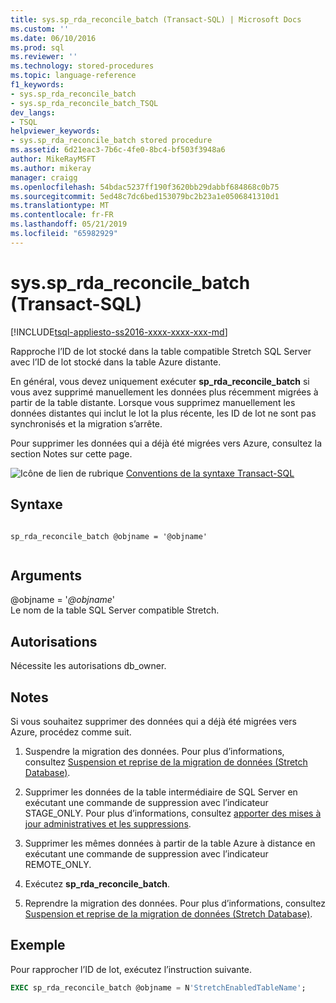 ```yaml
---
title: sys.sp_rda_reconcile_batch (Transact-SQL) | Microsoft Docs
ms.custom: ''
ms.date: 06/10/2016
ms.prod: sql
ms.reviewer: ''
ms.technology: stored-procedures
ms.topic: language-reference
f1_keywords:
- sys.sp_rda_reconcile_batch
- sys.sp_rda_reconcile_batch_TSQL
dev_langs:
- TSQL
helpviewer_keywords:
- sys.sp_rda_reconcile_batch stored procedure
ms.assetid: 6d21eac3-7b6c-4fe0-8bc4-bf503f3948a6
author: MikeRayMSFT
ms.author: mikeray
manager: craigg
ms.openlocfilehash: 54bdac5237ff190f3620bb29dabbf684868c0b75
ms.sourcegitcommit: 5ed48c7dc6bed153079bc2b23a1e0506841310d1
ms.translationtype: MT
ms.contentlocale: fr-FR
ms.lasthandoff: 05/21/2019
ms.locfileid: "65982929"
---
```

# <a name="syssprdareconcilebatch-transact-sql"></a>sys.sp_rda_reconcile_batch (Transact-SQL)
[!INCLUDE[tsql-appliesto-ss2016-xxxx-xxxx-xxx-md](../../includes/tsql-appliesto-ss2016-xxxx-xxxx-xxx-md.md)]

  Rapproche l’ID de lot stocké dans la table compatible Stretch SQL Server avec l’ID de lot stocké dans la table Azure distante.  
  
 En général, vous devez uniquement exécuter **sp_rda_reconcile_batch** si vous avez supprimé manuellement les données plus récemment migrées à partir de la table distante. Lorsque vous supprimez manuellement les données distantes qui inclut le lot la plus récente, les ID de lot ne sont pas synchronisés et la migration s’arrête.  
 
 Pour supprimer les données qui a déjà été migrées vers Azure, consultez la section Notes sur cette page.
  
 ![Icône de lien de rubrique](../../database-engine/configure-windows/media/topic-link.gif "Icône lien de rubrique") [Conventions de la syntaxe Transact-SQL](../../t-sql/language-elements/transact-sql-syntax-conventions-transact-sql.md)  
   
## <a name="syntax"></a>Syntaxe  
  
```  
  
sp_rda_reconcile_batch @objname = '@objname'  
  
```  
  
## <a name="arguments"></a>Arguments  
 \@objname = '*\@objname*'  
 Le nom de la table SQL Server compatible Stretch.  
  
## <a name="permissions"></a>Autorisations  
 Nécessite les autorisations db_owner.  
  
## <a name="remarks"></a>Notes  
 Si vous souhaitez supprimer des données qui a déjà été migrées vers Azure, procédez comme suit.  
  
1.  Suspendre la migration des données. Pour plus d’informations, consultez [Suspension et reprise de la migration de données &#40;Stretch Database&#41;](../../sql-server/stretch-database/pause-and-resume-data-migration-stretch-database.md).  
  
2.  Supprimer les données de la table intermédiaire de SQL Server en exécutant une commande de suppression avec l’indicateur STAGE_ONLY. Pour plus d’informations, consultez [apporter des mises à jour administratives et les suppressions](../../sql-server/stretch-database/manage-and-troubleshoot-stretch-database.md#adminHints).
  
3.  Supprimer les mêmes données à partir de la table Azure à distance en exécutant une commande de suppression avec l’indicateur REMOTE_ONLY.  
  
4.  Exécutez **sp_rda_reconcile_batch**.  
  
5.  Reprendre la migration des données. Pour plus d’informations, consultez [Suspension et reprise de la migration de données &#40;Stretch Database&#41;](../../sql-server/stretch-database/pause-and-resume-data-migration-stretch-database.md).  
  
## <a name="example"></a>Exemple  
 Pour rapprocher l’ID de lot, exécutez l’instruction suivante.  
  
```sql  
EXEC sp_rda_reconcile_batch @objname = N'StretchEnabledTableName';  
```  
  
  
